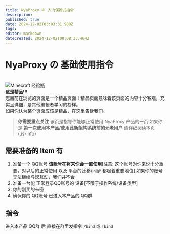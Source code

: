 ```yaml
---
title: NyaProxy の 入门保姆式指令
description: 
published: true
date: 2024-12-02T03:03:31.908Z
tags: 
editor: markdown
dateCreated: 2024-12-02T00:08:33.464Z
---
```


# NyaProxy の 基础使用指令
<br>
<div class="highlight-box">
<img src="https://photo.vteamer.cc/i/2024/12/02/hahf0h.png" alt="Minecraft 经验瓶" class="icon"> <!-- Minecraft 经验瓶图标 -->    <div class="content">
        <strong>这是精品!!!</strong><br>
        您目前在浏览的页面是一个精品页面！精品页面意味着该页面的内容十分客观，充实且详细，是其他编辑者学习的榜样。
<br>
如果你认为某个页面应该是精品，在这里告诉我们。<br>
    </div>
</div>

> **你需要重点关注**
该页是指导你能够正常使用 NyaProxy 产品的一页
如果你是 **第一次使用本产品/使用此新架构系统前的元老用户** 请详细阅读本页
 {.is-info}
 
 ## 需要准备的 Item 有
1. 准备一个 QQ账号 **该账号在将来你会一直使用**[注意: 这个账号对你来说十分重要，对以后的正常使用 以及 平台的迁移/同步 都起着重要地位] 如果你的账号无法继续与您互动，我们并不会
2. 准备一台能 正常登录QQ账号的 设备[不限于操作系统/设备类型]
3. 你的刚买的卡密
4. 确保你的 QQ账号 已进入本产品的 QQ群

## 指令
进入本产品 QQ群 后
直接在群里发指令  `/bind` 或 `!bind`




